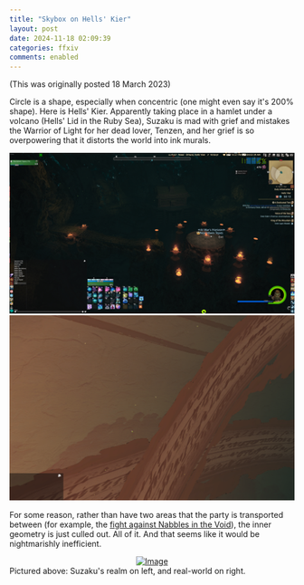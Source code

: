 ```yaml
---
title: "Skybox on Hells' Kier"
layout: post
date: 2024-11-18 02:09:39
categories: ffxiv
comments: enabled
---
```

(This was originally posted 18 March 2023)  

Circle is a shape, especially when concentric (one might even say it's 200% shape). Here is Hells' Kier. Apparently taking place in a hamlet under a volcano (Hells' Lid in the Ruby Sea), Suzaku is mad with grief and mistakes the Warrior of Light for her dead lover, Tenzen, and her grief is so overpowering that it distorts the world into ink murals.  
<center><a href="https://raw.githubusercontent.com/Nox13last/nox13last.github.io/refs/heads/main/_uploads/Hells_Kier_1.jpg"><img src="https://raw.githubusercontent.com/Nox13last/nox13last.github.io/refs/heads/main/_uploads/Hells_Kier_1.jpg" alt="Image" width="600"></a></center>  
<center><a href="https://raw.githubusercontent.com/Nox13last/nox13last.github.io/refs/heads/main/_uploads/Hells_Kier_2.png"><img src="https://raw.githubusercontent.com/Nox13last/nox13last.github.io/refs/heads/main/_uploads/Hells_Kier_2.png" alt="Image" width="600"></a></center>

For some reason, rather than have two areas that the party is transported between (for example, the [fight against Nabbles in the Void](https://nox13last.github.io/ffxiv/2024/11/18/The_Chrysalis.html)), the inner geometry is just culled out. All of it. And that seems like it would be nightmarishly inefficient.  
<center><a href="https://raw.githubusercontent.com/Nox13last/nox13last.github.io/refs/heads/main/_uploads/Hells_Kier_3.png"><img src="https://raw.githubusercontent.com/Nox13last/nox13last.github.io/refs/heads/main/_uploads/Hells_Kier_3.png" alt="Image" width="600"></a></center>  
Pictured above: Suzaku's realm on left, and real-world on right.


